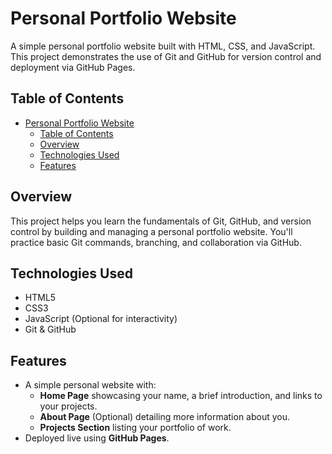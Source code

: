 # Personal Portfolio Website

A simple personal portfolio website built with HTML, CSS, and JavaScript. This project demonstrates the use of Git and GitHub for version control and deployment via GitHub Pages.

## Table of Contents
- [Personal Portfolio Website](#personal-portfolio-website)
  - [Table of Contents](#table-of-contents)
  - [Overview](#overview)
  - [Technologies Used](#technologies-used)
  - [Features](#features)


## Overview

This project helps you learn the fundamentals of Git, GitHub, and version control by building and managing a personal portfolio website. You'll practice basic Git commands, branching, and collaboration via GitHub.


## Technologies Used
- HTML5
- CSS3
- JavaScript (Optional for interactivity)
- Git & GitHub

## Features
- A simple personal website with:
  - **Home Page** showcasing your name, a brief introduction, and links to your projects.
  - **About Page** (Optional) detailing more information about you.
  - **Projects Section** listing your portfolio of work.
- Deployed live using **GitHub Pages**.
